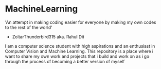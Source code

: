 # MachineLearning
'An attempt in making coding easier for everyone by making my own codes to the rest of the world'
  - ZoltarThunderbird315 aka. Rahul Dit
  
I am a computer science student with high aspirations and an enthusiast in Computer Vision and Machine Learning. This repository is a place where i want to share my own work and projects that i build and work on as i go through the process of becoming a better version of myself


